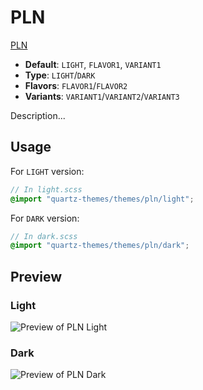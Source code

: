 # PLN

[PLN](https://docs.dev0.sh)

- **Default**: `LIGHT`, `FLAVOR1`, `VARIANT1`
- **Type**: `LIGHT`/`DARK`
- **Flavors**: `FLAVOR1`/`FLAVOR2`
- **Variants**: `VARIANT1`/`VARIANT2`/`VARIANT3`

Description...

## Usage

For `LIGHT` version:

```scss
// In light.scss
@import "quartz-themes/themes/pln/light";
```

For `DARK` version:

```scss
// In dark.scss
@import "quartz-themes/themes/pln/dark";
```

## Preview

### Light

![Preview of PLN Light](preview-light.png)

### Dark

![Preview of PLN Dark](preview-dark.png)
